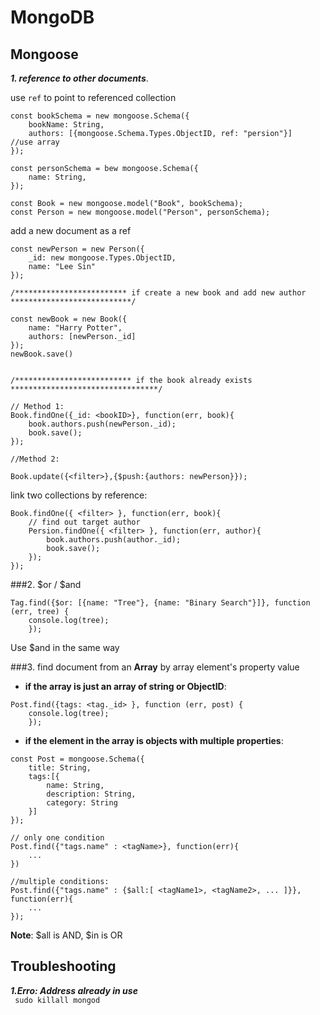 # MongoDB

## Mongoose
***1. reference to other documents***.   

use `ref` to point to referenced collection

```
const bookSchema = new mongoose.Schema({
	bookName: String,
	authors: [{mongoose.Schema.Types.ObjectID, ref: "persion"}]        //use array
});

const personSchema = bew mongoose.Schema({
	name: String,
});

const Book = new mongoose.model("Book", bookSchema);
const Person = new mongoose.model("Person", personSchema);
```

add a new document as a ref    

```
const newPerson = new Person({
	_id: new mongoose.Types.ObjectID,
	name: "Lee Sin"
});

/************************* if create a new book and add new author ***************************/

const newBook = new Book({
	name: "Harry Potter",
	authors: [newPerson._id]
});
newBook.save()


/************************** if the book already exists *********************************/

// Method 1:
Book.findOne({_id: <bookID>}, function(err, book){
	book.authors.push(newPerson._id);
	book.save();
});

//Method 2:

Book.update({<filter>},{$push:{authors: newPerson}});
```

link two collections by reference:

```
Book.findOne({ <filter> }, function(err, book){
	// find out target author
	Persion.findOne({ <filter> }, function(err, author){
		book.authors.push(author._id);
		book.save();
	});
});
```

###2. $or / $and    

```
Tag.find({$or: [{name: "Tree"}, {name: "Binary Search"}]}, function (err, tree) {
    console.log(tree);
    });
```
Use $and in the same way


###3. find document from an __Array__ by  array element's property value    

* __if the array is just an array of string or ObjectID__:         
  
```
Post.find({tags: <tag._id> }, function (err, post) {
    console.log(tree);
    });
```

* __if the element in the array is objects with multiple properties__:    
    
```
const Post = mongoose.Schema({
	title: String,
	tags:[{
		name: String,
		description: String,
		category: String
	}]
});

// only one condition
Post.find({"tags.name" : <tagName>}, function(err){
	...
})

//multiple conditions:
Post.find({"tags.name" : {$all:[ <tagName1>, <tagName2>, ... ]}}, function(err){
	...
});

```

__Note__: $all is AND, $in is OR

     
         
         

## Troubleshooting
***1.Erro: Address already in use***		    
` sudo killall mongod`